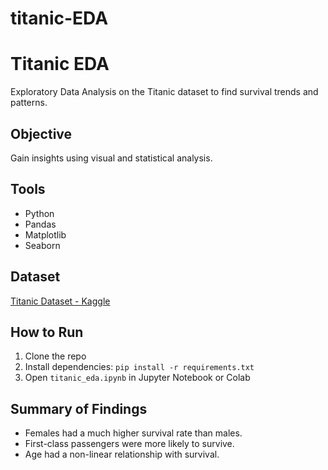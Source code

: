 # titanic-EDA
# Titanic EDA

Exploratory Data Analysis on the Titanic dataset to find survival trends and patterns.

## Objective
Gain insights using visual and statistical analysis.

## Tools
- Python
- Pandas
- Matplotlib
- Seaborn

## Dataset
[Titanic Dataset - Kaggle](https://www.kaggle.com/c/titanic/data)

## How to Run
1. Clone the repo
2. Install dependencies: `pip install -r requirements.txt`
3. Open `titanic_eda.ipynb` in Jupyter Notebook or Colab

## Summary of Findings
- Females had a much higher survival rate than males.
- First-class passengers were more likely to survive.
- Age had a non-linear relationship with survival.
